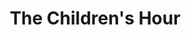 ---
title: The Children's Hour
year: 1970
opening_date: 1970-01-09
closing_date: 1970-01-17
layout: productions
image:
image_caption:
image_credit:
playbill:
category:
details:
  Theatre: Theatre Jacksonville
  Venue: Little Theatre
cast:
  Peggy Rogers: Kathleen McLaughlin
  Catherine: Phyllis Waddell
  Lois Fisher: Eileen Brennan
  Mrs. Lily Mortar: Elise Hallowes
  Evelyn Munn: Melinda Smith
  Helen Burton: Suzanne Lanier
  Rosalie Wells: Mimi Holmes
  Janet: Nan Coyle
  Mary Tilford: Patricia Field
  Karen Wright: Ronnie Rosenbaum
  Martha Dobie: Diane Somerville
  Doctor Joseph Cardin: Allen Hall
  Agatha: Antoinette Trastour
  Mrs. Amelia Tilford: Peggy Gift
  A Grocery Boy: Jimmie Merrill
crew:
  Director: Robert Knowles
  Technical Director: Ham Waddell
  Stage Manager: Diane Catherwood
  Lighting: Bert Covert
  Sound: Douglas Thomas
  Costumes: Gert Berman
  Properties: 
    - Katie Raven
    - Vivienne Winemiller
    - Lynda Lynch
  Set Construction: 
    - Bill Petry, Jr.
    - Bert Covert
    - Lynda Lynch
    - Douglas Thomas
    - Walter Huff
    - Bob Claremont
  Set Decoration: Ward R. Lariscy, Jr.
  Stage Crew: 
    - Bill Petry, Jr.
    - Walter Huff
    - Bob Claremont
    - Jimmie Merrill
  Make-up: Marshall Grauer
  Publicity: 
    - Herb Marks
    - Diane Somerville
  Program Notes: Diane Somerville
  Box Office: 
    - Ann Dubow
    - Gert Berman
external_links:
---
